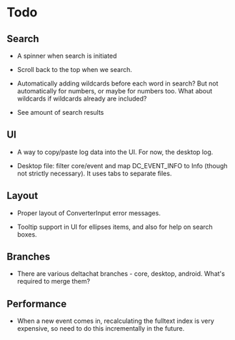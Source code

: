 # Todo

## Search

- A spinner when search is initiated

- Scroll back to the top when we search.

- Automatically adding wildcards before each word in search? But not
  automatically for numbers, or maybe for numbers too. What about wildcards if
  wildcards already are included?

- See amount of search results

## UI

- A way to copy/paste log data into the UI. For now, the desktop log.

- Desktop file: filter core/event and map DC_EVENT_INFO to Info (though not
  strictly necessary). It uses tabs to separate files.

## Layout

- Proper layout of ConverterInput error messages.

- Tooltip support in UI for ellipses items, and also for help
  on search boxes.

## Branches

- There are various deltachat branches - core, desktop, android. What's
  required to merge them?

## Performance

- When a new event comes in, recalculating the fulltext index is very
  expensive, so need to do this incrementally in the future.
